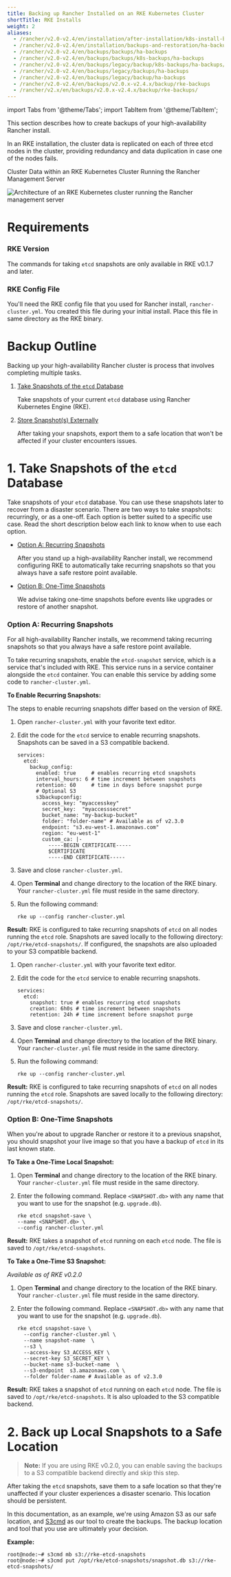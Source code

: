 ```yaml
---
title: Backing up Rancher Installed on an RKE Kubernetes Cluster
shortTitle: RKE Installs
weight: 2
aliases:
  - /rancher/v2.0-v2.4/en/installation/after-installation/k8s-install-backup-and-restoration/
  - /rancher/v2.0-v2.4/en/installation/backups-and-restoration/ha-backup-and-restoration/
  - /rancher/v2.0-v2.4/en/backups/backups/ha-backups
  - /rancher/v2.0-v2.4/en/backups/backups/k8s-backups/ha-backups
  - /rancher/v2.0-v2.4/en/backups/legacy/backup/k8s-backups/ha-backups/
  - /rancher/v2.0-v2.4/en/backups/legacy/backups/ha-backups
  - /rancher/v2.0-v2.4/en/backups/legacy/backup/ha-backups
  - /rancher/v2.0-v2.4/en/backups/v2.0.x-v2.4.x/backup/rke-backups
  - /rancher/v2.x/en/backups/v2.0.x-v2.4.x/backup/rke-backups/
---
```


import Tabs from '@theme/Tabs';
import TabItem from '@theme/TabItem';

This section describes how to create backups of your high-availability Rancher install.

In an RKE installation, the cluster data is replicated on each of three etcd nodes in the cluster, providing redundancy and data duplication in case one of the nodes fails.

<figcaption>Cluster Data within an RKE Kubernetes Cluster Running the Rancher Management Server</figcaption>

![Architecture of an RKE Kubernetes cluster running the Rancher management server](/img/rke-server-storage.svg)

# Requirements

### RKE Version

The commands for taking `etcd` snapshots are only available in RKE v0.1.7 and later.

### RKE Config File

You'll need the RKE config file that you used for Rancher install, `rancher-cluster.yml`. You created this file during your initial install. Place this file in same directory as the RKE binary.


# Backup Outline


Backing up your high-availability Rancher cluster is process that involves completing multiple tasks.

1.  [Take Snapshots of the `etcd` Database](#1-take-snapshots-of-the-etcd-database)

    Take snapshots of your current `etcd` database using Rancher Kubernetes Engine (RKE).

1.  [Store Snapshot(s) Externally](#2-back-up-local-snapshots-to-a-safe-location)

    After taking your snapshots, export them to a safe location that won't be affected if your cluster encounters issues.


# 1. Take Snapshots of the `etcd` Database

Take snapshots of your `etcd` database. You can use these snapshots later to recover from a disaster scenario. There are two ways to take snapshots: recurringly, or as a one-off.  Each option is better suited to a specific use case. Read the short description below each link to know when to use each option.

- [Option A: Recurring Snapshots](#option-a-recurring-snapshots)

    After you stand up a high-availability Rancher install, we recommend configuring RKE to automatically take recurring snapshots so that you always have a safe restore point available.

- [Option B: One-Time Snapshots](#option-b-one-time-snapshots)

    We advise taking one-time snapshots before events like upgrades or restore of another snapshot.

### Option A: Recurring Snapshots

For all high-availability Rancher installs, we recommend taking recurring snapshots so that you always have a safe restore point available.

To take recurring snapshots, enable the `etcd-snapshot` service, which is a service that's included with RKE. This service runs in a service container alongside the `etcd` container. You can enable this service by adding some code to `rancher-cluster.yml`.

**To Enable Recurring Snapshots:**

The steps to enable recurring snapshots differ based on the version of RKE.

<Tabs>
<TabItem value="RKE v0.2.0+">

1. Open `rancher-cluster.yml` with your favorite text editor.
2. Edit the code for the `etcd` service to enable recurring snapshots. Snapshots can be saved in a S3 compatible backend.

    ```
    services:
      etcd:
        backup_config:
          enabled: true     # enables recurring etcd snapshots
          interval_hours: 6 # time increment between snapshots
          retention: 60     # time in days before snapshot purge
          # Optional S3
          s3backupconfig:
            access_key: "myaccesskey"
            secret_key:  "myaccesssecret"
            bucket_name: "my-backup-bucket"
            folder: "folder-name" # Available as of v2.3.0
            endpoint: "s3.eu-west-1.amazonaws.com"
            region: "eu-west-1"
            custom_ca: |-
              -----BEGIN CERTIFICATE-----
              $CERTIFICATE
              -----END CERTIFICATE-----
    ```
4. Save and close `rancher-cluster.yml`.
5. Open **Terminal** and change directory to the location of the RKE binary. Your `rancher-cluster.yml` file must reside in the same directory.
6. Run the following command:
    ```
    rke up --config rancher-cluster.yml
    ```

**Result:** RKE is configured to take recurring snapshots of `etcd` on all nodes running the `etcd` role. Snapshots are saved locally to the following directory: `/opt/rke/etcd-snapshots/`. If configured, the snapshots are also uploaded to your S3 compatible backend.

</TabItem>
<TabItem value="RKE v0.1.x">

1. Open `rancher-cluster.yml` with your favorite text editor.
2. Edit the code for the `etcd` service to enable recurring snapshots.

    ```
    services:
      etcd:
        snapshot: true # enables recurring etcd snapshots
        creation: 6h0s # time increment between snapshots
        retention: 24h # time increment before snapshot purge
    ```
4. Save and close `rancher-cluster.yml`.
5. Open **Terminal** and change directory to the location of the RKE binary. Your `rancher-cluster.yml` file must reside in the same directory.
6. Run the following command:
    ```
    rke up --config rancher-cluster.yml
    ```

**Result:** RKE is configured to take recurring snapshots of `etcd` on all nodes running the `etcd` role. Snapshots are saved locally to the following directory: `/opt/rke/etcd-snapshots/`.

</TabItem>
</Tabs>


### Option B: One-Time Snapshots

When you're about to upgrade Rancher or restore it to a previous snapshot, you should snapshot your live image so that you have a backup of `etcd` in its last known state.

**To Take a One-Time Local Snapshot:**

1. Open **Terminal** and change directory to the location of the RKE binary. Your `rancher-cluster.yml` file must reside in the same directory.

2. Enter the following command. Replace `<SNAPSHOT.db>` with any name that you want to use for the snapshot (e.g. `upgrade.db`).

    ```
    rke etcd snapshot-save \
    --name <SNAPSHOT.db> \
    --config rancher-cluster.yml
    ```

**Result:** RKE takes a snapshot of `etcd` running on each `etcd` node. The file is saved to `/opt/rke/etcd-snapshots`.

**To Take a One-Time S3 Snapshot:**

_Available as of RKE v0.2.0_

1. Open **Terminal** and change directory to the location of the RKE binary. Your `rancher-cluster.yml` file must reside in the same directory.

2. Enter the following command. Replace `<SNAPSHOT.db>` with any name that you want to use for the snapshot (e.g. `upgrade.db`).

    ```shell
    rke etcd snapshot-save \
      --config rancher-cluster.yml \
      --name snapshot-name  \
      --s3 \
      --access-key S3_ACCESS_KEY \
      --secret-key S3_SECRET_KEY \
      --bucket-name s3-bucket-name  \
      --s3-endpoint  s3.amazonaws.com \
      --folder folder-name # Available as of v2.3.0
    ```

**Result:** RKE takes a snapshot of `etcd` running on each `etcd` node. The file is saved to `/opt/rke/etcd-snapshots`. It is also uploaded to the S3 compatible backend.

# 2. Back up Local Snapshots to a Safe Location

> **Note:** If you are using RKE v0.2.0, you can enable saving the backups to a S3 compatible backend directly and skip this step.

After taking the `etcd` snapshots, save them to a safe location so that they're unaffected if your cluster experiences a disaster scenario. This location should be persistent.

In this documentation, as an example, we're using Amazon S3 as our safe location, and [S3cmd](http://s3tools.org/s3cmd) as our tool to create the backups. The backup location and tool that you use are ultimately your decision.

**Example:**

```
root@node:~# s3cmd mb s3://rke-etcd-snapshots
root@node:~# s3cmd put /opt/rke/etcd-snapshots/snapshot.db s3://rke-etcd-snapshots/
```
